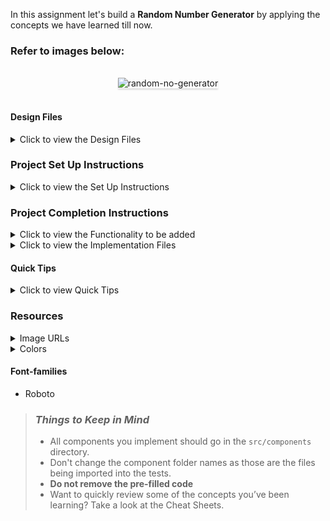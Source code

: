 In this assignment let's build a **Random Number Generator** by applying the concepts we have learned till now.

### Refer to images below:

<br/>
<div style="text-align: center;">
    <img src="https://assets.ccbp.in/frontend/content/react-js/random-number-generator-output-v2.gif" alt="random-no-generator" style="max-width:70%;box-shadow:0 2.8px 2.2px rgba(0, 0, 0, 0.12)">
</div>
<br/>

#### Design Files

<details>
<summary>Click to view the Design Files</summary>

- [Extra Small (Size < 576px) and Small (Size >= 576px) ](https://assets.ccbp.in/frontend/content/react-js/random-number-generator-sm-output-v2.png)
- [Medium (Size >= 768px), Large (Size >= 992px) and Extra Large (Size >= 1200px) ](https://assets.ccbp.in/frontend/content/react-js/random-number-generator-lg-output-v2.png)

</details>

### Project Set Up Instructions

<details>
<summary>Click to view the Set Up Instructions</summary>

- Download dependencies by running `npm install`
- Start up the app using `npm start`
</details>

### Project Completion Instructions

<details>
<summary>Click to view the Functionality to be added</summary>

#### Add Functionality

The app must have the following functionalities

- Initially the number displayed should be **0**
- When **Generate** button is clicked, a random number should be generated in the range of 0 to 100 and displayed.

</details>

<details>
<summary>Click to view the Implementation Files</summary>

- Your task is to complete the implementation of
  - `src/components/RandomNumberGenerator/index.js`
  - `src/components/RandomNumberGenerator/index.css`
  </details>

#### Quick Tips

<details>
<summary>Click to view Quick Tips</summary>

- You can use `Math.random()` function to get a random number (float value) in range 0 to less than 1 (0 <= randomNumber < 1).
    
    ```
    Math.random()
    ```

- You can use `Math.ceil()` function always rounds a **number up to the next largest integer**.

    ```
    console.log(Math.ceil(95.906698007537561));  // 96
    ```

- You can use the below box-shadow CSS property to apply box-shadow effect to
  the containers,

  ```
    box-shadow: 0px 8px 40px rgba(7, 7, 7, 0.08);

  ```

- You can use the below cursor CSS property for buttons to set the type of mouse
  cursor, to show when the mouse pointer is over an element,

  ```
    cursor: pointer;
  ```

  <br/>
   <img src="https://assets.ccbp.in/frontend/content/react-js/cursor-pointer-img.png" alt="cursor pointer" style="width:100px" />

- You can use the below outline CSS property for buttons and input elements to
  remove the highlighting when the elements are clicked,

  ```
    outline: none;
  ```

  </details>

### Resources

<details>
<summary>Image URLs</summary>

#### Images

- [https://assets.ccbp.in/frontend/react-js/random-no-generator-bg.png](https://assets.ccbp.in/frontend/react-js/random-no-generator-bg.png)

</details>

<details>
<summary>Colors</summary>

#### Colors

<div style="background-color: #ffffff; width: 150px; padding: 10px; color: black">Hex: #ffffff</div>
<div style="background-color: #e4ebf3; width: 150px; padding: 10px; color: black">Hex: #e4ebf3</div>
<div style="background-color: #7e858e29; width: 150px; padding: 10px; color: black">Hex: #7e858e29</div>
<div style="background-color: #0b69ff; width: 150px; padding: 10px; color: white">Hex: #0b69ff</div>
<div style="background-color: #333333; width: 150px; padding: 10px; color: white">Hex: #333333</div>

<br/>

</details>

#### Font-families

- Roboto

> ### _Things to Keep in Mind_
>
> - All components you implement should go in the `src/components` directory.
> - Don't change the component folder names as those are the files being
>   imported into the tests.
> - **Do not remove the pre-filled code**
> - Want to quickly review some of the concepts you’ve been learning? Take a
>   look at the Cheat Sheets.
